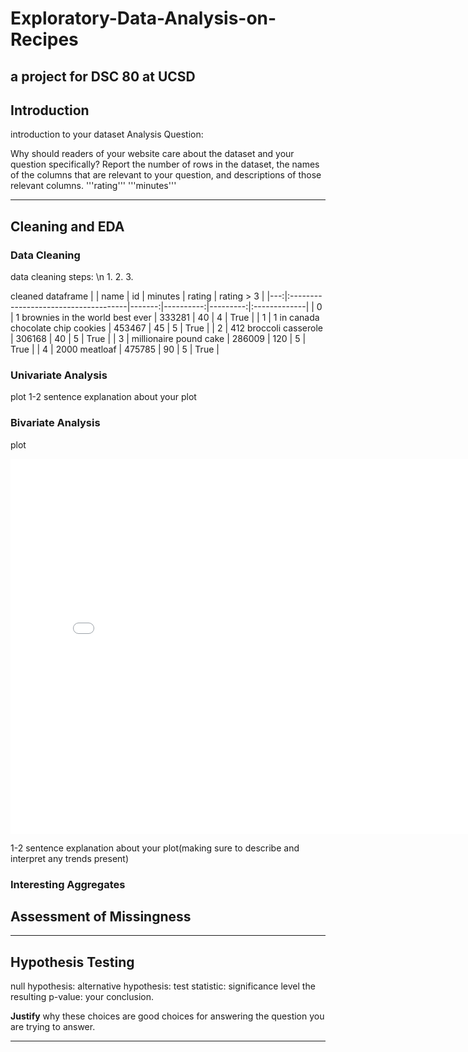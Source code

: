 # Exploratory-Data-Analysis-on-Recipes
a project for DSC 80 at UCSD
---
## Introduction
introduction to your dataset
Analysis Question: 

Why should readers of your website care about the dataset and your question specifically?
Report the number of rows in the dataset, the names of the columns that are relevant to your question, and descriptions of those relevant columns.
'''rating''' 
'''minutes'''

---
## Cleaning and EDA
### Data Cleaning
data cleaning steps: \n
1.
2.
3.

cleaned dataframe
|    | name                                 |     id |   minutes |   rating | rating > 3   |
|---:|:-------------------------------------|-------:|----------:|---------:|:-------------|
|  0 | 1 brownies in the world    best ever | 333281 |        40 |        4 | True         |
|  1 | 1 in canada chocolate chip cookies   | 453467 |        45 |        5 | True         |
|  2 | 412 broccoli casserole               | 306168 |        40 |        5 | True         |
|  3 | millionaire pound cake               | 286009 |       120 |        5 | True         |
|  4 | 2000 meatloaf                        | 475785 |        90 |        5 | True         |


### Univariate Analysis
plot
1-2 sentence explanation about your plot
### Bivariate Analysis
plot
<iframe src="assets/bivariate_plot.html" width=800 height=600 frameBorder=0></iframe>
</iframe>

1-2 sentence explanation about your plot(making sure to describe and interpret any trends present)


### Interesting Aggregates

## Assessment of Missingness
---
## Hypothesis Testing
null hypothesis:
alternative hypothesis: 
test statistic:
significance level
the resulting p-value:
your conclusion. 

**Justify** why these choices are good choices for answering the question you are trying to answer.

---